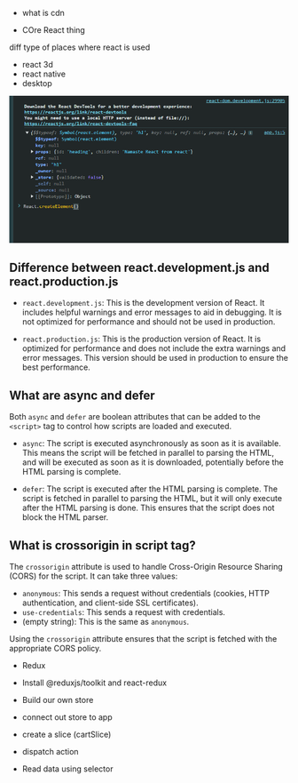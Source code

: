 - what is cdn

- COre React thing 
<script crossorigin src="https://unpkg.com/react@18/umd/react.development.js"></script>

<!-- Dom to make react work on web -->
<script crossorigin src="https://unpkg.com/react-dom@18/umd/react-dom.development.js"></script>

diff type of places where react is used
- react 3d
- react native
- desktop

![React Element](image.png)

## Difference between react.development.js and react.production.js

- `react.development.js`: This is the development version of React. It includes helpful warnings and error messages to aid in debugging. It is not optimized for performance and should not be used in production.

- `react.production.js`: This is the production version of React. It is optimized for performance and does not include the extra warnings and error messages. This version should be used in production to ensure the best performance.

## What are async and defer

Both `async` and `defer` are boolean attributes that can be added to the `<script>` tag to control how scripts are loaded and executed.

- `async`: The script is executed asynchronously as soon as it is available. This means the script will be fetched in parallel to parsing the HTML, and will be executed as soon as it is downloaded, potentially before the HTML parsing is complete.

- `defer`: The script is executed after the HTML parsing is complete. The script is fetched in parallel to parsing the HTML, but it will only execute after the HTML parsing is done. This ensures that the script does not block the HTML parser.

## What is crossorigin in script tag?

The `crossorigin` attribute is used to handle Cross-Origin Resource Sharing (CORS) for the script. It can take three values:

- `anonymous`: This sends a request without credentials (cookies, HTTP authentication, and client-side SSL certificates).
- `use-credentials`: This sends a request with credentials.
- (empty string): This is the same as `anonymous`.

Using the `crossorigin` attribute ensures that the script is fetched with the appropriate CORS policy.


- Redux
 
 - Install @reduxjs/toolkit and react-redux
 - Build our own store 
 - connect out store to app
 - create a slice (cartSlice)
 - dispatch action
 - Read data using selector